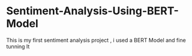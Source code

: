 # Sentiment-Analysis-Using-BERT-Model
This is my first sentiment analysis project , i used a BERT Model and fine tunning It 
 

 
   
